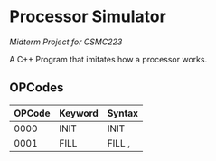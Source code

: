# Processor Simulator

_Midterm Project for CSMC223_

A C++ Program that imitates how a processor works.

## OPCodes

| OPCode     | Keyword     | Syntax                    |
| ---------- | ----------- | ------------------------- |
| 0000       | INIT        | INIT <regName>            |
| 0001       | FILL        | FILL <content>, <regName> |
